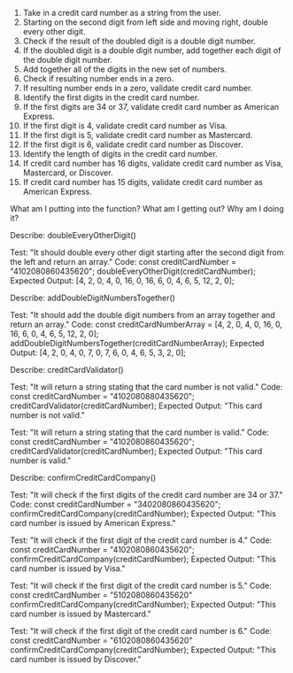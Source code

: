 1. Take in a credit card number as a string from the user.
2. Starting on the second digit from left side and moving right, double every other digit.
3. Check if the result of the doubled digit is a double digit number.
4. If the doubled digit is a double digit number, add together each digit of the double digit number.
5. Add together all of the digits in the new set of numbers.
6. Check if resulting number ends in a zero.
7. If resulting number ends in a zero, validate credit card number.
8. Identify the first digits in the credit card number.
9. If the first digits are 34 or 37, validate credit card number as American Express.
10. If the first digit is 4, validate credit card number as Visa.
11. If the first digit is 5, validate credit card number as Mastercard.
12. If the first digit is 6, validate credit card number as Discover.
13. Identify the length of digits in the credit card number.
14. If credit card number has 16 digits, validate credit card number as Visa, Mastercard, or Discover.
15. If credit card number has 15 digits, validate credit card number as American Express.

What am I putting into the function?
What am I getting out?
Why am I doing it?

Describe: doubleEveryOtherDigit()

Test: "It should double every other digit starting after the second digit from the left and return an array."
Code:
const creditCardNumber = "4102080860435620";
doubleEveryOtherDigit(creditCardNumber);
Expected Output: [4, 2, 0, 4, 0, 16, 0, 16, 6, 0, 4, 6, 5, 12, 2, 0];

Describe: addDoubleDigitNumbersTogether()

Test: "It should add the double digit numbers from an array together and return an array."
Code:
const creditCardNumberArray = [4, 2, 0, 4, 0, 16, 0, 16, 6, 0, 4, 6, 5, 12, 2, 0];
addDoubleDigitNumbersTogether(creditCardNumberArray);
Expected Output: [4, 2, 0, 4, 0, 7, 0, 7, 6, 0, 4, 6, 5, 3, 2, 0];

Describe: creditCardValidator()

Test: "It will return a string stating that the card number is not valid."
Code:
const creditCardNumber = "4102080880435620";
creditCardValidator(creditCardNumber);
Expected Output: "This card number is not valid."

Test: "It will return a string stating that the card number is valid."
Code:
const creditCardNumber = "4102080860435620";
creditCardValidator(creditCardNumber);
Expected Output: "This card number is valid."

Describe: confirmCreditCardCompany()

Test: "It will check if the first digits of the credit card number are 34 or 37."
Code:
const creditCardNumber = "3402080860435620";
confirmCreditCardCompany(creditCardNumber);
Expected Output: "This card number is issued by American Express."

Test: "It will check if the first digit of the credit card number is 4."
Code:
const creditCardNumber = "4102080860435620";
confirmCreditCardCompany(creditCardNumber);
Expected Output: "This card number is issued by Visa."

Test: "It will check if the first digit of the credit card number is 5."
Code:
const creditCardNumber = "5102080860435620"
confirmCreditCardCompany(creditCardNumber);
Expected Output: "This card number is issued by Mastercard."

Test: "It will check if the first digit of the credit card number is 6."
Code:
const creditCardNumber = "6102080860435620"
confirmCreditCardCompany(creditCardNumber);
Expected Output: "This card number is issued by Discover."